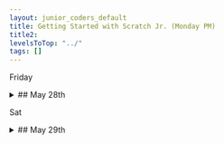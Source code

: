 ```yaml
---
layout: junior_coders_default
title: Getting Started with Scratch Jr. (Monday PM)
title2: 
levelsToTop: "../"
tags: []
---
```




Friday
<details markdown=1>
<summary markdown=1>## May 28th
</summary>

## May 28th

### Recap for May 28th

Beach Project
  : Student A learned about layers to help put the bad ccandy in the basket.

Platform Project
  : I reviewed some corrections Student C's project, including making sure the actor costumes ae centered.

Scratch Jr.
  The scratch Jr. Prjoect of the week was The Alien Comes to Visit project. Students K, R, and Y each made different version. Here is one version by student K.

{% include imgurmp4.html link="https://i.imgur.com/YsOgS4T.mp4" %}

Move Gus
  : Student R made a lot of progress in her fairy chase project based on "Move Gus" tutorial. She finished the first level with one chaser, and moved on to level 2 with more chasers. She included a timer, and signal for when the game is over. 

{% include tynkerprojectpage.html Name="Move Gus" ID="https://www.tynker.com/play/move-gus-web-5-29/60b2b21e1664507b230992f3-831271Xrq4kW7i6RpNGEE44EC4Rvkk" caption="She also made the fairy cry when she loses. Great ideas!" %}

Swordfighting Contest
  : I reviewed with student Y some suggestions for how to bring the characters on stage using animate and glide blocks which he incorporated into his project. 

{% include tynkerprojectpage.html Name="Swordfighting Contest" ID="https://www.tynker.com/play/sword-fight-5-29/60b2b512bc5cdf551309de4c-283030XlXdAHRcsEUM2iUuyNabBkEk" caption="He also made the judge walk on stage and the the other characters separate." %}

</details>

Sat
<details markdown=1>
<summary markdown=1>## May 29th
</summary>

## May 29th

### Recap for May 29th
Today I introduced the **Junior Coders Beginner's Challenge** [please see this page for details](./BeginnerChallenge.html). The goal is to motivate to do the Scratch tutorials. Students all began or continued working on their first entries, with most completing at least one tutorial today. Here is a Scratch studio with all the [Beginner's Challenge Projects](https://scratch.mit.edu/studios/29818873/). Today's Projects:


{% include turbowarp.html Name="Student Y" ID="537769588" caption="Pop the balloons with music" %}
{% include turbowarp.html Name="Student M" ID="537774313" caption="A funnny game of pong" %}
{% include turbowarp.html Name="Student H" ID="537770208" caption="Click the word or the ball" %}
{% include turbowarp.html Name="Student N" ID="537769429" caption="A story" %}
{% include turbowarp.html Name="Student N" ID="537775672" caption="Catch the chick" %}




Getting Started
Animate a Name
Imagine a World
Make Music
Create A Story
Make a Chase Game
Animate A Character
Make a Clicker Game
Make it Fly
Pong Game
Code a Cartoon
Animate an Adventure Game
Video Sensing
Create Animations That Talk
Talking Tales
Add a Sprite
Add a Backdrop
Change Size
Glide Around
Record a Sound
Make It Spin
Hide and Show
Animate a Sprite
Use Arrow Keys
Add Effects


<iframe src="https://docs.google.com/forms/d/e/1FAIpQLSeMu1iKt8vUS62QiQL3DLkh_MluB-7NGhQ-IlyMSBBr76e5JQ/viewform?embedded=true" width="640" height="1294" frameborder="0" marginheight="0" marginwidth="0">Loading…</iframe>

</details>